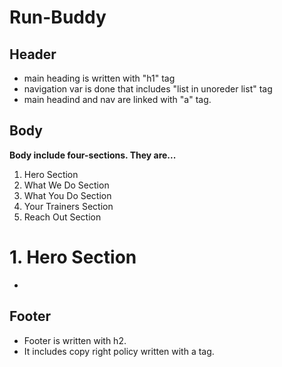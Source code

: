 # Run-Buddy
## Header
* main heading is written with "h1" tag
* navigation var is done that includes "list in unoreder list" tag
* main headind and nav are linked with "a" tag.

## Body
**Body include four-sections. They are...**
1. Hero Section
2. What We Do Section
3. What You Do Section
4. Your Trainers Section
5. Reach Out Section

# 1. Hero Section 
* 


## Footer
* Footer is written with h2.
* It includes copy right policy written with a tag.
